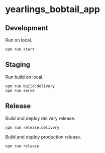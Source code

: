 # yearlings_bobtail_app

## Development

Run on local.

```
npm run start
```

## Staging

Run build on local.

```
npm run build:delivery
npm run serve
```

## Release

Build and deploy delivery release.

```
npm run release:delivery
```

Build and deploy production release.

```
npm run release
```
